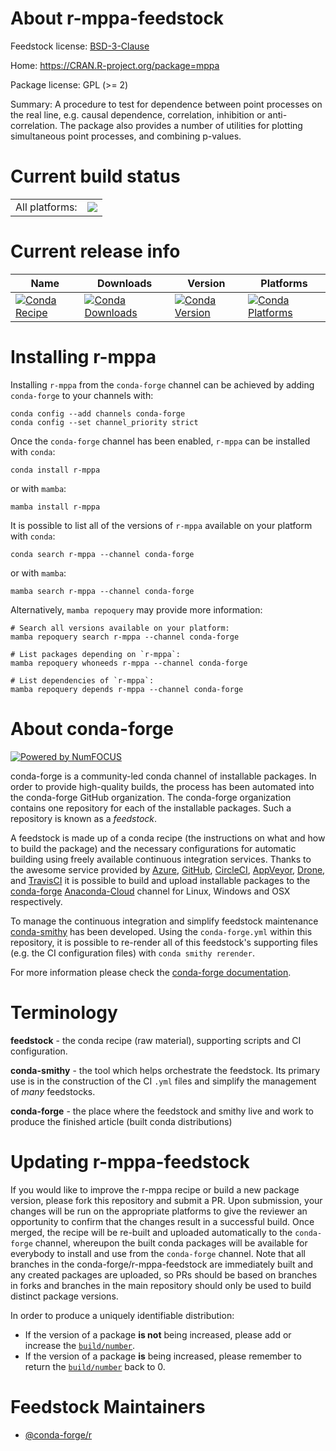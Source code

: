 About r-mppa-feedstock
======================

Feedstock license: [BSD-3-Clause](https://github.com/conda-forge/r-mppa-feedstock/blob/main/LICENSE.txt)

Home: https://CRAN.R-project.org/package=mppa

Package license: GPL (>= 2)

Summary: A procedure to test for dependence between point processes on the real line, e.g. causal dependence, correlation, inhibition or anti-correlation. The package also provides a number of utilities for plotting simultaneous point processes, and combining p-values.

Current build status
====================


<table><tr><td>All platforms:</td>
    <td>
      <a href="https://dev.azure.com/conda-forge/feedstock-builds/_build/latest?definitionId=4252&branchName=main">
        <img src="https://dev.azure.com/conda-forge/feedstock-builds/_apis/build/status/r-mppa-feedstock?branchName=main">
      </a>
    </td>
  </tr>
</table>

Current release info
====================

| Name | Downloads | Version | Platforms |
| --- | --- | --- | --- |
| [![Conda Recipe](https://img.shields.io/badge/recipe-r--mppa-green.svg)](https://anaconda.org/conda-forge/r-mppa) | [![Conda Downloads](https://img.shields.io/conda/dn/conda-forge/r-mppa.svg)](https://anaconda.org/conda-forge/r-mppa) | [![Conda Version](https://img.shields.io/conda/vn/conda-forge/r-mppa.svg)](https://anaconda.org/conda-forge/r-mppa) | [![Conda Platforms](https://img.shields.io/conda/pn/conda-forge/r-mppa.svg)](https://anaconda.org/conda-forge/r-mppa) |

Installing r-mppa
=================

Installing `r-mppa` from the `conda-forge` channel can be achieved by adding `conda-forge` to your channels with:

```
conda config --add channels conda-forge
conda config --set channel_priority strict
```

Once the `conda-forge` channel has been enabled, `r-mppa` can be installed with `conda`:

```
conda install r-mppa
```

or with `mamba`:

```
mamba install r-mppa
```

It is possible to list all of the versions of `r-mppa` available on your platform with `conda`:

```
conda search r-mppa --channel conda-forge
```

or with `mamba`:

```
mamba search r-mppa --channel conda-forge
```

Alternatively, `mamba repoquery` may provide more information:

```
# Search all versions available on your platform:
mamba repoquery search r-mppa --channel conda-forge

# List packages depending on `r-mppa`:
mamba repoquery whoneeds r-mppa --channel conda-forge

# List dependencies of `r-mppa`:
mamba repoquery depends r-mppa --channel conda-forge
```


About conda-forge
=================

[![Powered by
NumFOCUS](https://img.shields.io/badge/powered%20by-NumFOCUS-orange.svg?style=flat&colorA=E1523D&colorB=007D8A)](https://numfocus.org)

conda-forge is a community-led conda channel of installable packages.
In order to provide high-quality builds, the process has been automated into the
conda-forge GitHub organization. The conda-forge organization contains one repository
for each of the installable packages. Such a repository is known as a *feedstock*.

A feedstock is made up of a conda recipe (the instructions on what and how to build
the package) and the necessary configurations for automatic building using freely
available continuous integration services. Thanks to the awesome service provided by
[Azure](https://azure.microsoft.com/en-us/services/devops/), [GitHub](https://github.com/),
[CircleCI](https://circleci.com/), [AppVeyor](https://www.appveyor.com/),
[Drone](https://cloud.drone.io/welcome), and [TravisCI](https://travis-ci.com/)
it is possible to build and upload installable packages to the
[conda-forge](https://anaconda.org/conda-forge) [Anaconda-Cloud](https://anaconda.org/)
channel for Linux, Windows and OSX respectively.

To manage the continuous integration and simplify feedstock maintenance
[conda-smithy](https://github.com/conda-forge/conda-smithy) has been developed.
Using the ``conda-forge.yml`` within this repository, it is possible to re-render all of
this feedstock's supporting files (e.g. the CI configuration files) with ``conda smithy rerender``.

For more information please check the [conda-forge documentation](https://conda-forge.org/docs/).

Terminology
===========

**feedstock** - the conda recipe (raw material), supporting scripts and CI configuration.

**conda-smithy** - the tool which helps orchestrate the feedstock.
                   Its primary use is in the construction of the CI ``.yml`` files
                   and simplify the management of *many* feedstocks.

**conda-forge** - the place where the feedstock and smithy live and work to
                  produce the finished article (built conda distributions)


Updating r-mppa-feedstock
=========================

If you would like to improve the r-mppa recipe or build a new
package version, please fork this repository and submit a PR. Upon submission,
your changes will be run on the appropriate platforms to give the reviewer an
opportunity to confirm that the changes result in a successful build. Once
merged, the recipe will be re-built and uploaded automatically to the
`conda-forge` channel, whereupon the built conda packages will be available for
everybody to install and use from the `conda-forge` channel.
Note that all branches in the conda-forge/r-mppa-feedstock are
immediately built and any created packages are uploaded, so PRs should be based
on branches in forks and branches in the main repository should only be used to
build distinct package versions.

In order to produce a uniquely identifiable distribution:
 * If the version of a package **is not** being increased, please add or increase
   the [``build/number``](https://docs.conda.io/projects/conda-build/en/latest/resources/define-metadata.html#build-number-and-string).
 * If the version of a package **is** being increased, please remember to return
   the [``build/number``](https://docs.conda.io/projects/conda-build/en/latest/resources/define-metadata.html#build-number-and-string)
   back to 0.

Feedstock Maintainers
=====================

* [@conda-forge/r](https://github.com/conda-forge/r/)

